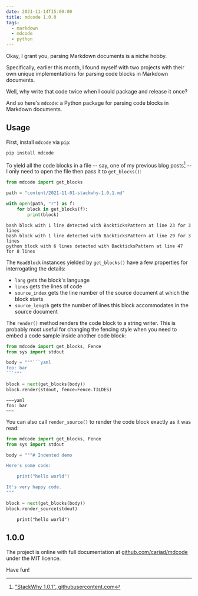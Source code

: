 ```yaml
---
date: 2021-11-14T15:00:00
title: mdcode 1.0.0
tags:
  - markdown
  - mdcode
  - python
---
```


Okay, I grant you, parsing Markdown documents is a niche hobby.

Specifically, earlier this month, I found myself with two projects with their own unique implementations for parsing code blocks in Markdown documents.

Well, why write that code twice when I could package and release it once?

And so here's `mdcode`: a Python package for parsing code blocks in Markdown documents.

<!--more-->

## Usage

First, install `mdcode` via `pip`:

```bash
pip install mdcode
```

To yield all the code blocks in a file -- say, one of my previous blog posts[^stackwhy] -- I only need to open the file then pass it to `get_blocks()`:

[^stackwhy]: ["StackWhy 1.0.1", githubusercontent.com](https://raw.githubusercontent.com/cariad/unbuild.blog/main/content/2021-11-01-stackwhy-1.0.1.md)

```python
from mdcode import get_blocks

path = "content/2021-11-01-stackwhy-1.0.1.md"

with open(path, "r") as f:
    for block in get_blocks(f):
        print(block)
```

<!--dinject as=markdown fence=backticks host=shell range=start-->

```text
bash block with 1 line detected with BackticksPattern at line 23 for 3 lines
bash block with 1 line detected with BackticksPattern at line 29 for 3 lines
python block with 6 lines detected with BackticksPattern at line 47 for 8 lines
```

<!--dinject range=end-->

The `ReadBlock` instances yielded by `get_blocks()` have a few properties for interrogating the details:

- `lang` gets the block's language
- `lines` gets the lines of code
- `source_index` gets the line number of the source document at which the block starts
- `source_length` gets the number of lines this block accommodates in the source document

The `render()` method renders the code block to a string writer. This is probably most useful for changing the fencing style when you need to embed a code sample inside another code block:

```python
from mdcode import get_blocks, Fence
from sys import stdout

body = """```yaml
foo: bar
```"""

block = next(get_blocks(body))
block.render(stdout, fence=Fence.TILDES)
```

<!--dinject as=markdown fence=backticks host=shell range=start-->

```text
~~~yaml
foo: bar
~~~
```

<!--dinject range=end-->

You can also call `render_source()` to render the code block exactly as it was read:

```python
from mdcode import get_blocks, Fence
from sys import stdout

body = """# Indented demo

Here's some code:

    print("hello world")

It's very happy code.
"""

block = next(get_blocks(body))
block.render_source(stdout)
```

<!--dinject as=markdown fence=backticks host=shell range=start-->

```text
    print("hello world")
```

<!--dinject range=end-->

## 1.0.0

The project is online with full documentation at [github.com/cariad/mdcode](https://github.com/cariad/mdcode) under the MIT licence.

Have fun!
